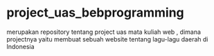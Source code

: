 # project_uas_bebprogramming
merupakan repository tentang project uas mata kuliah web  , dimana projectnya yaitu membuat sebuah website tentang lagu-lagu daerah di Indonesia
